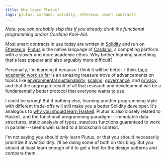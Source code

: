 ```yaml
---
title: Why learn Plutus?
tags: plutus, cardano, solidity, ethereum, smart contracts
...
```


*Note: you can probably skip this if you already drink the functional
programming and/or Cardano Kool-Aid.*

Most smart contracts in use today are written in [Solidity][solidity] and run
on [Ethereum][ethereum]. [Plutus][plutus] is the native language of
[Cardano][cardano], a competing platform with a slower and more academic ethos.
Why bother learning something that's less popular and also arguably more
difficult?

Personally, I'm learning it because I think it will be better. I think [their
academic work so far][papers] is an amazing treasure trove of advancements on
topics like [environmental sustainability][pos], [scaling][hydra],
[governance][treasury], and [privacy][privacy], and that the aggregate result
of all that research and development will be a fundamentally better protocol
that everyone wants to use.

I could be wrong! But if nothing else, learning another programming style with
different trade-offs will still make you a better Solidity developer. It's
analogous to [why you should learn Haskell][why-haskell]. Plutus is also
closely related to Haskell, and the functional programming paradigm---immutable
data structures, static analysis of types, stateless functions guaranteed to
work in parallel---seems well suited to a blockchain context.

I'm not saying you should *only* learn Plutus, or that you should necessarily
prioritize it over Solidity. I'll be doing some of both on this blog. But you
should at least learn enough of it to get a feel for the design patterns and
compare them.

[solidity]: https://docs.soliditylang.org/en/v0.5.3/solidity-by-example.html
[ethereum]: https://ethereum.org/en/
[plutus]: https://docs.cardano.org/projects/plutus/en/latest/
[cardano]: https://cardano.org/
[papers]: https://iohk.io/en/research/library/
[privacy]: https://iohk.io/en/research/library/papers/ouroboros-crypsinousprivacy-preserving-proof-of-stake/
[pos]: https://iohk.io/en/research/library/papers/ouroborosa-provably-secure-proof-of-stake-blockchain-protocol/
[hydra]: https://iohk.io/en/research/library/papers/hydrafast-isomorphic-state-channels/
[treasury]: https://iohk.io/en/research/library/papers/a-treasury-system-for-cryptocurrenciesenabling-better-collaborative-intelligence/
[why-haskell]: https://dev.to/mpodlasin/5-practical-reasons-why-your-next-programming-language-to-learn-should-be-haskell-gc
